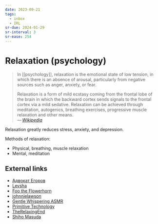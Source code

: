 ```yaml
---
date: 2023-09-21
tags:
  - inbox
  - IRL
sr-due: 2024-01-29
sr-interval: 3
sr-ease: 254
---
```

# Relaxation (psychology)

> In [[psychology]], relaxation is the emotional state of low tension, in which
> there is an absence of arousal, particularly from negative sources such as
> anger, anxiety, or fear.
>
> Relaxation is a form of mild ecstasy coming from the frontal lobe of the brain
> in which the backward cortex sends signals to the frontal cortex via a mild
> sedative. Relaxation can be achieved through meditation, autogenics, breathing
> exercises, progressive muscle relaxation and other means.\
> — <cite>[Wikipedia](https://en.wikipedia.org/wiki/Relaxation_\(psychology\))</cite>

Relaxation greatly reduces stress, anxiety, and depression.

Methods of relaxation:

- Physical, breathing, muscle relaxation
- Mental, meditation

## External links

- [Адвокат Егоров](https://www.youtube.com/@adekvate)
- [Levsha](https://www.youtube.com/@user-br3ve9xi1j)
- [Foo the Flowerhorn](https://www.youtube.com/@FootheFlowerhorn/videos)
- [johnnielawson](https://www.youtube.com/@johnnielawson/videos)
- [Gentle Whispering ASMR](https://www.youtube.com/@GentleWhisperingASMR/videos)
- [Primitive Technology](https://www.youtube.com/@primitivetechnology9550/videos)
- [TheRelaxingEnd](https://www.youtube.com/@TheRelaxingEnd/videos)
- [Shiho Masuda](https://www.youtube.com/@ShihoMasuda/videos)


